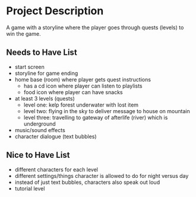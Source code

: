 # Project Description

A game with a storyline where the player goes through quests (levels) to win the game.

## Needs to Have List

- start screen
- storyline for game ending
- home base (room) where player gets quest instructions
    - has a cd icon where player can listen to playlists
    - food icon where player can have snacks
- at least 3 levels (quests)
    - level one: kelp forest underwater with lost item
    - level two: flying in the sky to deliver message to house on mountain
    - level three: travelling to gateway of afterlife (river) which is underground
- music/sound effects
- character dialogue (text bubbles)


## Nice to Have List

- different characters for each level
- different settings/things character is allowed to do for night versus day
- instead of just text bubbles, characters also speak out loud
- tutorial level